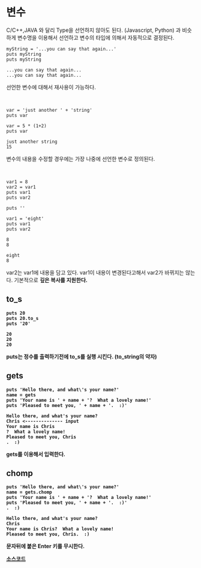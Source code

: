 # 변수

C/C++,JAVA 와 달리 Type을 선언하지 않아도 된다. (Javascript, Python) 과 비슷하게 변수명을 이용해서 선언하고 변수의 타입에 의해서 자동적으로 결정된다.

```
myString = '...you can say that again...'
puts myString
puts myString
```
```
...you can say that again...
...you can say that again...
```

선언한 변수에 대해서 재사용이 가능하다.

<br>

```
var = 'just another ' + 'string'
puts var

var = 5 * (1+2)
puts var
```
```
just another string
15
```

변수의 내용을 수정할 경우에는 가장 나중에 선언한 변수로 정의된다.

<br>

```
var1 = 8
var2 = var1
puts var1
puts var2

puts ''

var1 = 'eight'
puts var1
puts var2
```
```
8
8

eight
8
```
var2는 var1에 내용을 담고 있다. var1이 내용이 변경된다고해서 var2가 바뀌지는 않는다.
기본적으로 <strong>깊은 복사<strong>를 지원한다.

## to_s
```
puts 20
puts 20.to_s
puts '20'
```
```
20
20
20
```

puts는 정수를 출력하기전에 to_s를 실행 시킨다. (to_string의 약자)

## gets
```
puts 'Hello there, and what\'s your name?'
name = gets
puts 'Your name is ' + name + '?  What a lovely name!'
puts 'Pleased to meet you, ' + name + '.  :)'
```
```
Hello there, and what's your name?
Chris <-------------- input
Your name is Chris
?  What a lovely name!
Pleased to meet you, Chris
.  :)
```
gets를 이용해서 입력한다. 


## chomp
```
puts 'Hello there, and what\'s your name?'
name = gets.chomp
puts 'Your name is ' + name + '?  What a lovely name!'
puts 'Pleased to meet you, ' + name + '.  :)'
.  :)
```
```
Hello there, and what's your name?
Chris
Your name is Chris?  What a lovely name!
Pleased to meet you, Chris.  :)
```
문자뒤에 붙은 Enter 키를 무시한다.

[소스코드](../src/variables.rb)